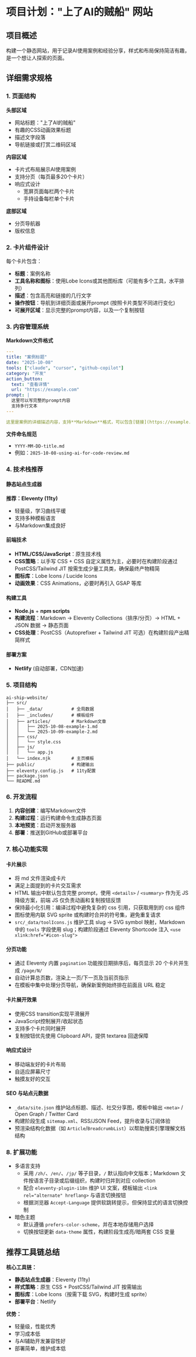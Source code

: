 # 项目计划："上了AI的贼船" 网站

## 项目概述

构建一个静态网站，用于记录AI使用案例和经验分享，样式和布局保持简洁有趣，是一个想让人探索的页面。

## 详细需求规格

### 1. 页面结构

**头部区域**
- 网站标题："上了AI的贼船"
- 有趣的CSS动画效果标题
- 描述文字段落
- 导航链接或打赏二维码区域

**内容区域**
- 卡片式布局展示AI使用案例
- 支持分页（每页最多20个卡片）
- 响应式设计
  - 宽屏页面每栏两个卡片
  - 手持设备每栏单个卡片

**底部区域**
- 分页导航器
- 版权信息

### 2. 卡片组件设计

每个卡片包含：
- **标题**：案例名称
- **工具名称和图标**：使用Lobe Icons或其他图标库（可能有多个工具，水平排列）
- **描述**：包含高亮和链接的几行文字
- **操作按钮**：导航到详细页面或展开prompt (按照卡片类型不同进行变化)
- **可展开区域**：显示完整的prompt内容，以及一个复制按钮

### 3. 内容管理系统

**Markdown文件格式**
```yaml
---
title: "案例标题"
date: "2025-10-08"
tools: ["claude", "cursor", "github-copilot"]
category: "开发"
action_button:
  text: "查看详情"
  url: "https://example.com"
prompt: |
  这里可以写完整的prompt内容
  支持多行文本
---

这里是案例的详细描述内容，支持**Markdown**格式，可以包含[链接](https://example.com)和`高亮`。
```

**文件命名规范**
- `YYYY-MM-DD-title.md`
- 例如：`2025-10-08-using-ai-for-code-review.md`

### 4. 技术栈推荐

#### 静态站点生成器
**推荐：Eleventy (11ty)**
- 轻量级，学习曲线平缓
- 支持多种模板语言
- 与Markdown集成良好

#### 前端技术
- **HTML/CSS/JavaScript**：原生技术栈
- **CSS策略**：以手写 CSS + CSS 自定义属性为主，必要时在构建阶段通过 PostCSS/Tailwind JIT 按需生成少量工具类，确保最终产物精简
- **图标库**：Lobe Icons / Lucide Icons
- **动画效果**：CSS Animations，必要时再引入 GSAP 等库

#### 构建工具
- **Node.js** + **npm scripts**
- **构建流程**：Markdown → Eleventy Collections（排序/分页）→ HTML + JSON 数据 → 静态页面
- **CSS处理**：PostCSS（Autoprefixer + Tailwind JIT 可选）在构建阶段产出精简样式

#### 部署方案
- **Netlify** (自动部署，CDN加速)

### 5. 项目结构

```
ai-ship-website/
├── src/
│   ├── _data/           # 全局数据
│   ├── _includes/       # 模板组件
│   ├── articles/        # Markdown文章
│   │   ├── 2025-10-08-example-1.md
│   │   └── 2025-10-09-example-2.md
│   ├── css/
│   │   └── style.css
│   ├── js/
│   │   └── app.js
│   └── index.njk        # 主页模板
├── public/              # 构建输出
├── eleventy.config.js   # 11ty配置
├── package.json
└── README.md
```

### 6. 开发流程

1. **内容创建**：编写Markdown文件
2. **构建过程**：运行构建命令生成静态页面
3. **本地预览**：启动开发服务器
4. **部署**：推送到GitHub或部署平台

### 7. 核心功能实现

#### 卡片展示

- 将 md 文件渲染成卡片
- 满足上面提到的卡片交互需求
- HTML 输出中默认包含完整 prompt，使用 `<details>` / `<summary>` 作为无 JS 降级方案，前端 JS 仅负责动画和复制按钮反馈
- 保持最小化引用：编译过程中避免复杂的 css 引用，只获取用到的 css 组件
- 图标使用内联 SVG sprite 或构建时合并的符号集，避免重复请求
- `src/_data/toolIcons.js` 维护工具 slug → SVG symbol 映射，Markdown 中的 `tools` 字段使用 slug；构建阶段通过 Eleventy Shortcode 注入 `<use xlink:href="#icon-slug">`

#### 分页功能
- 通过 Eleventy 内置 `pagination` 功能按日期排序后，每页显示 20 个卡片并生成 `/page/N/`
- 自动计算总页数，渲染上一页/下一页及当前页指示
- 在模板中集中处理分页导航，确保新案例始终排在前面且 URL 稳定

#### 卡片展开效果
- 使用CSS transition实现平滑展开
- JavaScript控制展开/收起状态
- 支持多个卡片同时展开
- 复制按钮优先使用 Clipboard API，提供 textarea 回退保障

#### 响应式设计
- 移动端友好的卡片布局
- 自适应屏幕尺寸
- 触摸友好的交互

#### SEO 与站点元数据
- `_data/site.json` 维护站点标题、描述、社交分享图，模板中输出 `<meta>` / Open Graph / Twitter Card
- 构建阶段生成 `sitemap.xml`、RSS/JSON Feed，提升收录与订阅体验
- 预渲染结构化数据（如 `Article`/`BreadcrumbList`）以帮助搜索引擎理解文档结构

### 8. 扩展功能

- 多语言支持
  - 采用 `/zh/`、`/en/`、`/jp/` 等子目录，`/` 默认指向中文版本；Markdown 文件按语言子目录或后缀组织，构建时归并到对应 collection
  - 配合 `eleventy-plugin-i18n` 维护 UI 文案，模板输出 `<link rel="alternate" hreflang>` 与语言切换按钮
  - 根据浏览器 `Accept-Language` 提供软跳转提示，但保持显式的语言切换控制
- 暗色主题
  - 默认遵循 `prefers-color-scheme`，并在本地存储用户选择
  - 切换按钮更新 `data-theme` 属性，构建阶段生成亮/暗两套 CSS 变量

## 推荐工具链总结

**核心工具链：**
- **静态站点生成器**：Eleventy (11ty)
- **样式策略**：原生 CSS + PostCSS/Tailwind JIT 按需输出
- **图标库**：Lobe Icons（按需下载 SVG，构建时生成 sprite）
- **部署平台**：Netlify

**优势：**
- 轻量级，性能优秀
- 学习成本低
- 与AI辅助开发兼容性好
- 部署简单，维护成本低
